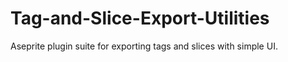 # Tag-and-Slice-Export-Utilities
Aseprite plugin suite for exporting tags and slices with simple UI.
